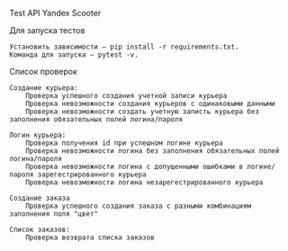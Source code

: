 Test API Yandex Scooter

Для запуска тестов

    Установить зависимости — pip install -r requirements.txt.
    Команда для запуска — pytest -v.

Список проверок

    Создание курьера:
        Проверка успешного создания учетной записи курьера
        Проверка невозможности создания курьеров с одинаковыми данными
        Проверка невозможности создать учетную записть курьера без заполнения обязательных полей логина/пароля

    Логин курьера:
        Проверка получения id при успешном логине курьера
        Проверка невозможности логина без заполнения обязательных полей логина/пароля
        Проверка невозможности логина с допущенными ошибками в логине/пароля зарегестрированного курьера
        Проверка невозможности логина незарегестрированного курьера

    Создание заказа
        Проверка успешного создания заказа с разными комбинациям заполнения поля "цвет"

    Список заказов:
        Проверка возврата списка заказов
